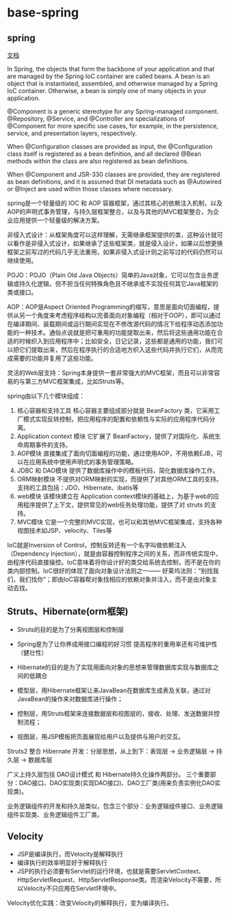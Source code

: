 
# base-spring

## spring

[文档](http://docs.spring.io/spring-framework/docs/current/spring-framework-reference/html/index.html)

In Spring, the objects that form the backbone of your application and that are managed by the Spring IoC container are called beans. A bean is an object that is instantiated, assembled, and otherwise managed by a Spring IoC container. Otherwise, a bean is simply one of many objects in your application.

@Component is a generic stereotype for any Spring-managed component. @Repository, @Service, and @Controller are specializations of @Component for more specific use cases, for example, in the persistence, service, and presentation layers, respectively.

When @Configuration classes are provided as input, the @Configuration class itself is registered as a bean definition, and all declared @Bean methods within the class are also registered as bean definitions.

When @Component and JSR-330 classes are provided, they are registered as bean definitions, and it is assumed that DI metadata such as @Autowired or @Inject are used within those classes where necessary.


spring是一个轻量级的 IOC 和 AOP 容器框架，通过其核心的依赖注入机制，以及AOP的声明式事务管理，与持久层框架整合，以及与其他的MVC框架整合，为企业应用提供一个轻量级的解决方案。

非侵入式设计：从框架角度可以这样理解，无需继承框架提供的类，这种设计就可以看作是非侵入式设计，如果继承了这些框架类，就是侵入设计，如果以后想更换框架之前写过的代码几乎无法重用，如果非侵入式设计则之前写过的代码仍然可以继续使用。

POJO：POJO（Plain Old Java Objects）简单的Java对象，它可以包含业务逻辑或持久化逻辑，但不担当任何特殊角色且不继承或不实现任何其它Java框架的类或接口。

AOP：AOP是Aspect Oriented Programming的缩写，意思是面向切面编程，提供从另一个角度来考虑程序结构以完善面向对象编程（相对于OOP），即可以通过在编译期间、装载期间或运行期间实现在不修改源代码的情况下给程序动态添加功能的一种技术。通俗点说就是把可重用的功能提取出来，然后将这些通用功能在合适的时候织入到应用程序中；比如安全，日记记录，这些都是通用的功能，我们可以把它们提取出来，然后在程序执行的合适地方织入这些代码并执行它们，从而完成需要的功能并复用了这些功能。

灵活的Web层支持：Spring本身提供一套非常强大的MVC框架，而且可以非常容易的与第三方MVC框架集成，比如Struts等。

spring由以下几个模块组成：

1. 核心容器和支持工具
核心容器主要组成部分就是 BeanFactory 类，它采用工厂模式实现反转控制，把应用程序的配置和依赖性与实际的应用程序代码分离。
2. Application context 模块
它扩展了 BeanFactory，提供了对国际化、系统生命周期事件的支持。
3. AOP模块
直接集成了面向切面编程的功能，通过使用AOP，不用依赖EJB，可以在应用系统中使用声明式的事务管理策略。
4. JDBC 和 DAO模块
提供了数据库操作中的模板代码，简化数据库操作工作。
5. ORM映射模块
不提供对ORM映射的实现，而提供了对其他ORM工具的支持。支持的工具包括：JDO、Hibernate、ibatis等
6. web模块
该模块建立在 Application context模块的基础上，为基于web的应用程序提供了上下文，提供常见的web任务处理功能，提供了对 struts 的支持。
7. MVC模块
它是一个完整的MVC实现，也可以和其他MVC框架集成，支持各种视图技术如JSP、velocity、Tiles等

IoC就是Inversion of Control，控制反转还有一个名字叫做依赖注入（Dependency Injection），就是由容器控制程序之间的关系，而非传统实现中，由程序代码直接操控。IoC意味着将你设计好的类交给系统去控制，而不是在你的类内部控制。IoC很好的体现了面向对象设计法则之一—— 好莱坞法则：“别找我们，我们找你”；即由IoC容器帮对象找相应的依赖对象并注入，而不是由对象主动去找。


## Struts、Hibernate(orm框架)

- Struts的目的是为了分离视图层和控制层 
- Spring是为了让你养成用接口编程的好习惯 提高程序的重用率还有可维护性（健壮性） 
- Hibernate的目的是为了实现用面向对象的思想来管理数据库实现与数据库之间的低耦合 

- 模型层，用Hibernate框架让来JavaBean在数据库生成表及关联，通过对JavaBean的操作来对数据库进行操作； 
- 控制层，用Struts框架来连接数据层和视图层的，接收、处理、发送数据并控制流程； 
- 视图层，用JSP模板把页面展现给用户以及提供与用户的交互。 

Struts2 整合 Hibernate 开发：分层思想，从上到下：表现层 → 业务逻辑层 → 持久层 → 数据库层

广义上持久层包括 DAO设计模式 和 Hibernate持久化操作两部分。
三个重要部分：DAO接口、DAO实现类(实现DAO接口)、DAO工厂类(用来负责实例化DAO实现类)。

业务逻辑组件的开发和持久层类似，包含三个部分：业务逻辑组件接口、业务逻辑组件实现类、业务逻辑组件工厂类。


## Velocity

- JSP是编译执行，而Velocity是解释执行
- 编译执行的效率明显好于解释执行
- JSP的执行必须要有Servlet的运行环境，也就是需要ServletContext、HttpServletRequest、HttpServletResponse类。而渲染Velocity不需要，所以Velocity不只应用在Servlet环境中。

Velocity优化实践：改变Velocity的解释执行，变为编译执行。



